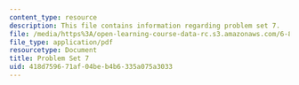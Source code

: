 ```yaml
---
content_type: resource
description: This file contains information regarding problem set 7.
file: /media/https%3A/open-learning-course-data-rc.s3.amazonaws.com/6-851-advanced-data-structures-spring-2012/418d759671af04beb4b6335a075a3033_MIT6_851S12_ps7.pdf
file_type: application/pdf
resourcetype: Document
title: Problem Set 7
uid: 418d7596-71af-04be-b4b6-335a075a3033
---
```


